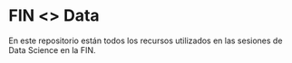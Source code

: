 # FIN <> Data

En este repositorio están todos los recursos utilizados en las sesiones de Data Science en la FIN.
